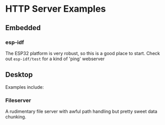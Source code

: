 # HTTP Server Examples

## Embedded

### esp-idf

The ESP32 platform is very robust, so this is a good place to start.  Check out `esp-idf/test` for a kind of 'ping' webserver

## Desktop

Examples include:

### Fileserver

A rudimentary file server with awful path handling but pretty sweet
data chunking.
